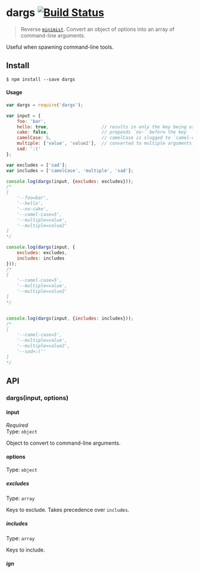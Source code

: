 # dargs [![Build Status](https://travis-ci.org/sindresorhus/dargs.svg?branch=master)](https://travis-ci.org/sindresorhus/dargs)

> Reverse [`minimist`](https://github.com/substack/minimist). Convert an object of options into an array of command-line arguments.

Useful when spawning command-line tools.


## Install

```
$ npm install --save dargs
```


#### Usage

```js
var dargs = require('dargs');

var input = {
	foo: 'bar',
	hello: true,                    // results in only the key being used
	cake: false,                    // prepends `no-` before the key
	camelCase: 5,                   // camelCase is slugged to `camel-case`
	multiple: ['value', 'value2'],  // converted to multiple arguments
	sad: ':('
};

var excludes = ['sad'];
var includes = ['camelCase', 'multiple', 'sad'];

console.log(dargs(input, {excludes: excludes}));
/*
[
	'--foo=bar',
	'--hello',
	'--no-cake',
	'--camel-case=5',
	'--multiple=value',
	'--multiple=value2'
]
*/

console.log(dargs(input, {
	excludes: excludes,
	includes: includes
}));
/*
[
	'--camel-case=5',
	'--multiple=value',
	'--multiple=value2'
]
*/


console.log(dargs(input, {includes: includes}));
/*
[
	'--camel-case=5',
	'--multiple=value',
	'--multiple=value2',
	'--sad=:(''
]
*/
```

## API

### dargs(input, options)

#### input

*Required*  
Type: `object`

Object to convert to command-line arguments.

#### options

Type: `object`

##### excludes

Type: `array`

Keys to exclude. Takes precedence over `includes`.

##### includes

Type: `array`

Keys to include.

##### ign